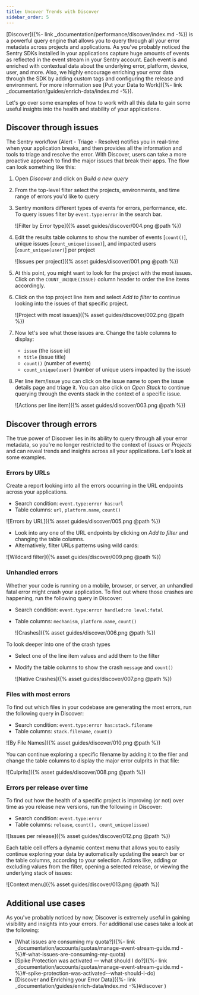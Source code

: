 ```yaml
---
title: Uncover Trends with Discover
sidebar_order: 5
---
```


[Discover]({%- link _documentation/performance/discover/index.md -%}) is a powerful query engine that allows you to query through all your error metadata across projects and applications. As you've probably noticed the Sentry SDKs installed in your applications capture huge amounts of events as reflected in the event stream in your Sentry account. Each event is and enriched with contextual data about the underlying error, platform, device, user, and more. Also, we highly encourage enriching your error data through the SDK by adding custom tags and configuring the release and environment. For more information see [Put your Data to Work]({%- link _documentation/guides/enrich-data/index.md -%}).

Let's go over some examples of how to work with all this data to gain some useful insights into the health and stability of your applications.

## Discover through issues

The Sentry workflow (Alert - Triage - Resolve) notifies you in real-time when your application breaks, and then provides all the information and tools to triage and resolve the error. With Discover, users can take a more proactive approach to find the major issues that break their apps. The flow can look something like this:

1. Open _Discover_ and click on _Build a new query_

2. From the top-level filter select the projects, environments, and time range of errors you'd like to query

3. Sentry monitors different types of events for errors, performance, etc. To query issues filter by `event.type:error` in the search bar.

    ![Filter by Error type]({% asset guides/discover/004.png @path %})

4. Edit the results table columns to show the number of events [`count()`], unique issues [`count_unique(issue)`], and impacted users [`count_unique(user)`] per project

    ![Issues per project]({% asset guides/discover/001.png @path %})

5. At this point, you might want to look for the project with the most issues. Click on the `COUNT_UNIQUE(ISSUE)` column header to order the line items accordingly.

6. Click on the top project line item and select _Add to filter_ to continue looking into the issues of that specific project.

    ![Project with most issues]({% asset guides/discover/002.png @path %})

7. Now let's see what those issues are. Change the table columns to display:
    * `issue` (the issue id)
    * `title` (issue title)
    * `count()` (number of events)
    * `count_unique(user)` (number of unique users impacted by the issue)

8. Per line item/issue you can click on the issue name to open the issue details page and triage it. You can also click on _Open Stack_ to continue querying through the events stack in the context of a specific issue.

    ![Actions per line item]({% asset guides/discover/003.png @path %})

## Discover through errors

The true power of Discover lies in its ability to query through all your error metadata, so you're no longer restricted to the context of _Issues_ or _Projects_ and can reveal trends and insights across all your applications. Let's look at some examples.

### Errors by URLs

Create a report looking into all the errors occurring in the URL endpoints across your applications.

* Search condition: `event.type:error has:url`
* Table columns: `url`, `platform.name`, `count()`

![Errors by URL]({% asset guides/discover/005.png @path %})

* Look into any one of the URL endpoints by clicking on _Add to filter_ and changing the table columns.
* Alternatively, filter URLs patterns using wild cards:

![Wildcard filter]({% asset guides/discover/009.png @path %})

### Unhandled errors

Whether your code is running on a mobile, browser, or server, an unhandled fatal error might crash your application. To find out where those crashes are happening, run the following query in Discover:

* Search condition: `event.type:error handled:no level:fatal`
* Table columns: `mechanism`, `platform.name`, `count()`

    ![Crashes]({% asset guides/discover/006.png @path %})

To look deeper into one of the crash types

* Select one of the line item values and add them to the filter
* Modify the table columns to show the crash `message` and `count()`

    ![Native Crashes]({% asset guides/discover/007.png @path %})

### Files with most errors

To find out which files in your codebase are generating the most errors, run the following query in Discover:

* Search condition: `event.type:error has:stack.filename`
* Table columns: `stack.filename`, `count()`

![By File Names]({% asset guides/discover/010.png @path %})

You can continue exploring a specific filename by adding it to the filer and change the table columns to display the major error culprits in that file:

![Culprits]({% asset guides/discover/008.png @path %})

### Errors per release over time

To find out how the health of a specific project is improving (or not) over time as you release new versions, run the following in Discover:

* Search condition: `event.type:error`
* Table columns: `release`, `count(), count_unique(issue)`

![Issues per release]({% asset guides/discover/012.png @path %})

Each table cell offers a dynamic context menu that allows you to easily continue exploring your data by automatically updating the search bar or the table columns, according to your selection. Actions like, adding or excluding values from the filter, opening a selected release, or viewing the underlying stack of issues:

![Context menu]({% asset guides/discover/013.png @path %})

## Additional use cases

As you've probably noticed by now, Discover is extremely useful in gaining visibility and insights into your errors. For additional use cases take a look at the following:

* [What issues are consuming my quota?]({%- link _documentation/accounts/quotas/manage-event-stream-guide.md -%}#-what-issues-are-consuming-my-quota)
* [Spike Protection was activated — what should I do?]({%- link _documentation/accounts/quotas/manage-event-stream-guide.md -%}#-spike-protection-was-activated--what-should-i-do)
* [Discover and Enriching your Error Data]({%- link _documentation/guides/enrich-data/index.md -%}#discover )
